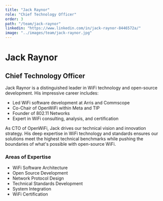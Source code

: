```yaml
---
title: "Jack Raynor"
role: "Chief Technology Officer"
order: 3
path: "/team/jack-raynor"
linkedin: "https://www.linkedin.com/in/jack-raynor-8446572a/"
image: "../images/team/jack-raynor.jpg"
---
```


# Jack Raynor
## Chief Technology Officer

Jack Raynor is a distinguished leader in WiFi technology and open-source development. His impressive career includes:

- Led WiFi software development at Arris and Commscope
- Co-Chair of OpenWiFi within Meta and TIP
- Founder of 802.11 Networks
- Expert in WiFi consulting, analysis, and certification

As CTO of OpenWiFi, Jack drives our technical vision and innovation strategy. His deep expertise in WiFi technology and standards ensures our solutions meet the highest technical benchmarks while pushing the boundaries of what's possible with open-source WiFi.

### Areas of Expertise

- WiFi Software Architecture
- Open Source Development
- Network Protocol Design
- Technical Standards Development
- System Integration
- WiFi Certification 